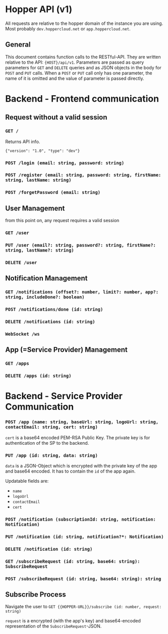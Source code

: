 # Hopper API (v1)
All requests are relative to the hopper domain of the instance you are using. Most probably `dev.hoppercloud.net` or `app.hoppercloud.net`.

## General
This document contains function calls to the RESTful-API. They are written relative to the API: `{HOST}/api/v1`. Parameters are passed as query parameters for `GET` and `DELETE` queries and as JSON objects in the body for `POST` and `PUT` calls. When a `POST` or `PUT` call only has one parameter, the name of it is omitted and the value of parameter is passed directly.

# Backend - Frontend communication

## Request without a valid session

### `GET /` 
Returns API info.

`{"version": "1.0", "type": "dev"}`

### `POST /login (email: string, password: string)`
### `POST /register (email: string, password: string, firstName: string, lastName: string)`
### `POST /forgetPassword (email: string)`
## User Management
from this point on, any request requires a valid session

### `GET /user`
### `PUT /user (email?: string, password?: string, firstName?: string, lastName?: string)`
### `DELETE /user`

## Notification Management
### `GET /notifications (offset?: number, limit?: number, app?: string, includeDone?: boolean)`
### `POST /notifications/done (id: string)` 
### `DELETE /notifications (id: string)`

### `WebSocket /ws`

## App (=Service Provider) Management
### `GET /apps`
### `DELETE /apps (id: string)`

# Backend - Service Provider Communication

### `POST /app (name: string, baseUrl: string, logoUrl: string, contactEmail: string, cert: string)` 
`cert` is a base64 encoded PEM-RSA Public Key. The private key is for authentication of the SP to the backend.

### `PUT /app (id: string, data: string)`
`data` is a JSON-Object which is encrypted with the private key of the app and base64 encoded. It has to contain the `id` of the app again.

Updatable fields are:
  - `name`
  - `logoUrl`
  - `contactEmail`
  - `cert`

### `POST /notification (subscriptionId: string, notification: Notification)`
### `PUT /notification (id: string, notification?*: Notification)`
### `DELETE /notification (id: string)`

### `GET /subscribeRequest (id: string, base64: string): SubscribeRequest`
### `POST /subscribeRequest (id: string, base64: string): string`

## Subscribe Process
Navigate the user to `GET {{HOPPER-URL}}/subscribe (id: number, request: string)`

`request` is a encrypted (with the app's key) and base64-encoded representation of the `SubscribeRequest`-JSON.
